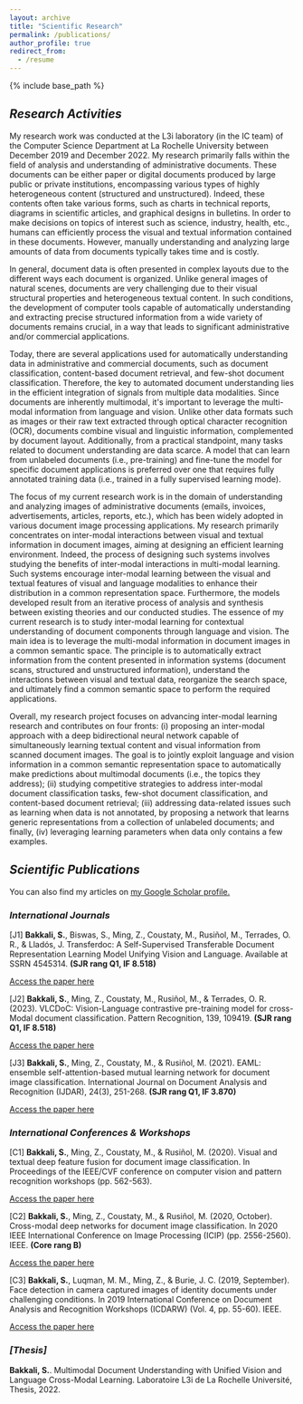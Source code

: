 ```yaml
---
layout: archive
title: "Scientific Research"
permalink: /publications/
author_profile: true
redirect_from:
  - /resume
---
```


{% include base_path %}
## <i> **Research Activities** </i>

My research work was conducted at the L3i laboratory (in the IC team) of the Computer Science Department at La Rochelle University between December 2019 and December 2022. My research primarily falls within the field of analysis and understanding of administrative documents. These documents can be either paper or digital documents produced by large public or private institutions, encompassing various types of highly heterogeneous content (structured and unstructured). Indeed, these contents often take various forms, such as charts in technical reports, diagrams in scientific articles, and graphical designs in bulletins. In order to make decisions on topics of interest such as science, industry, health, etc., humans can efficiently process the visual and textual information contained in these documents. However, manually understanding and analyzing large amounts of data from documents typically takes time and is costly.

In general, document data is often presented in complex layouts due to the different ways each document is organized. Unlike general images of natural scenes, documents are very challenging due to their visual structural properties and heterogeneous textual content. In such conditions, the development of computer tools capable of automatically understanding and extracting precise structured information from a wide variety of documents remains crucial, in a way that leads to significant administrative and/or commercial applications.

Today, there are several applications used for automatically understanding data in administrative and commercial documents, such as document classification, content-based document retrieval, and few-shot document classification. Therefore, the key to automated document understanding lies in the efficient integration of signals from multiple data modalities. Since documents are inherently multimodal, it's important to leverage the multi-modal information from language and vision. Unlike other data formats such as images or their raw text extracted through optical character recognition (OCR), documents combine visual and linguistic information, complemented by document layout. Additionally, from a practical standpoint, many tasks related to document understanding are data scarce. A model that can learn from unlabeled documents (i.e., pre-training) and fine-tune the model for specific document applications is preferred over one that requires fully annotated training data (i.e., trained in a fully supervised learning mode).

The focus of my current research work is in the domain of understanding and analyzing images of administrative documents (emails, invoices, advertisements, articles, reports, etc.), which has been widely adopted in various document image processing applications. My research primarily concentrates on inter-modal interactions between visual and textual information in document images, aiming at designing an efficient learning environment. Indeed, the process of designing such systems involves studying the benefits of inter-modal interactions in multi-modal learning. Such systems encourage inter-modal learning between the visual and textual features of visual and language modalities to enhance their distribution in a common representation space. Furthermore, the models developed result from an iterative process of analysis and synthesis between existing theories and our conducted studies. The essence of my current research is to study inter-modal learning for contextual understanding of document components through language and vision. The main idea is to leverage the multi-modal information in document images in a common semantic space. The principle is to automatically extract information from the content presented in information systems (document scans, structured and unstructured information), understand the interactions between visual and textual data, reorganize the search space, and ultimately find a common semantic space to perform the required applications.

Overall, my research project focuses on advancing inter-modal learning research and contributes on four fronts: (i) proposing an inter-modal approach with a deep bidirectional neural network capable of simultaneously learning textual content and visual information from scanned document images. The goal is to jointly exploit language and vision information in a common semantic representation space to automatically make predictions about multimodal documents (i.e., the topics they address); (ii) studying competitive strategies to address inter-modal document classification tasks, few-shot document classification, and content-based document retrieval; (iii) addressing data-related issues such as learning when data is not annotated, by proposing a network that learns generic representations from a collection of unlabeled documents; and finally, (iv) leveraging learning parameters when data only contains a few examples.


## <i> **Scientific Publications** </i>

You can also find my articles on <u><a href="https://scholar.google.com/citations?user=gO_Q48IAAAAJ&hl=fr">my Google Scholar profile</a>.</u>

### <i> **International Journals** </i>

[J1] **Bakkali, S.**, Biswas, S., Ming, Z., Coustaty, M., Rusiñol, M., Terrades, O. R., & Lladós, J. Transferdoc: A Self-Supervised Transferable Document Representation Learning Model Unifying Vision and Language. Available at SSRN 4545314. **(SJR rang Q1, IF 8.518)**

[Access the paper here](https://papers.ssrn.com/sol3/papers.cfm?abstract_id=4545314)

[J2] **Bakkali, S.**, Ming, Z., Coustaty, M., Rusiñol, M., & Terrades, O. R. (2023). VLCDoC: Vision-Language contrastive pre-training model for cross-Modal document classification. Pattern Recognition, 139, 109419. **(SJR rang Q1, IF 8.518)**

[Access the paper here](https://arxiv.org/pdf/2205.12029.pdf)

[J3] **Bakkali, S.**, Ming, Z., Coustaty, M., & Rusiñol, M. (2021). EAML: ensemble self-attention-based mutual learning network for document image classification. International Journal on Document Analysis and Recognition (IJDAR), 24(3), 251-268. **(SJR rang Q1, IF 3.870)**

[Access the paper here](https://arxiv.org/pdf/2305.06923.pdf)

### <i> **International Conferences & Workshops** </i>

[C1] **Bakkali, S.**, Ming, Z., Coustaty, M., & Rusiñol, M. (2020). Visual and textual deep feature fusion for document image classification. In Proceedings of the IEEE/CVF conference on computer vision and pattern recognition workshops (pp. 562-563).

[Access the paper here](https://openaccess.thecvf.com/content_CVPRW_2020/papers/w34/Bakkali_Visual_and_Textual_Deep_Feature_Fusion_for_Document_Image_Classification_CVPRW_2020_paper.pdf)

[C2] **Bakkali, S.**, Ming, Z., Coustaty, M., & Rusiñol, M. (2020, October). Cross-modal deep networks for document image classification. In 2020 IEEE International Conference on Image Processing (ICIP) (pp. 2556-2560). IEEE. **(Core rang B)**

[Access the paper here](https://www.researchgate.net/profile/Zuheng-Ming/publication/345998752_Cross-Modal_Deep_Networks_For_Document_Image_Classification/links/62c6f92b00d0b451103de6c1/Cross-Modal-Deep-Networks-For-Document-Image-Classification.pdf)

[C3] **Bakkali, S.**, Luqman, M. M., Ming, Z., & Burie, J. C. (2019, September). Face detection in camera captured images of identity documents under challenging conditions. In 2019 International Conference on Document Analysis and Recognition Workshops (ICDARW) (Vol. 4, pp. 55-60). IEEE.

[Access the paper here](https://arxiv.org/pdf/1911.03567.pdf)

### <i> [**Thesis**] </i>

**Bakkali, S.**. Multimodal Document Understanding with Unified Vision and Language Cross-Modal Learning. Laboratoire L3i de La Rochelle Université, Thesis, 2022.



